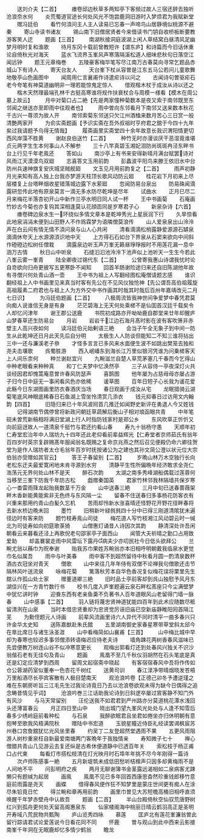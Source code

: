 <!-- { "loadSidebar": true } -->
　　送刘介夫【二首】
　　瘗卷邱边秋草多两知亭下客频过故人三宿还辞去独听沧浪奈水何
　　炎荒蜀道官途长何处风光不饱尝鹿洞旧游时入梦烦君为我赋新堂
　　赠冯廷伯
　　看竹何湏问主人主人读易已忘春一声啼鸟山居静境似桃源不避秦
　　寄山寺读书诸友
　　锡山南下旧僧居贤者今来借读书门钥自收桥板断要教游客笑人迂
　　题画【三首】
　　南湖秋接洞庭波湖上闲人草结窝白昼清风足幽梦月明时复和渔歌
　　待月东冈十载前曾教短许【谓东庐】和诗篇而今旧话休重论自倚秋光对海天
　　蓝水飞流界玉峯风声寒落隔溪松道人细味悲秋句日落空江闻远钟
　　题王元章梅巻
　　五陵豪客梅华笔写尽江南万古春莫向寻常乞题品赤城山下有诗人
　　寄天台友人
　　天台峯下杖从容曽是江东五马公若问儿童歌舞地敬亭山色画图中
　　闻周用仁言襄甫作诗遣疟诗以问之
　　古闻诗句曽驱疟石老今夸笔有神莫道幽明非一理若能惊鬼定惊人
　　借观楷木杖于成汝从诗以还之
　　楷木天然理最端孔林千古挺高寒谁将规作扶衰杖合与周模一様看【模木在周公墓上故云】
　　月中对菊口占二絶【先是两家僮种菊数本是夜又索于南邻既至东邻闻之继送亦至即雨中往观者也】
　　雨中曽向东邻看月下南邻又送来数本秋花千古兴一尊须为故人开
　　南邻索菊东邻送只欠江州酒榼来数月苦心三日赏一般清艶两家开
　　为俞实斋题画【予识实斋在吾外叔祖时亨府君之舘于今四十九年矣过我请题予乌得无情哉】
　　履斋画里实斋堂四十余年故意长我识渭阳情更切西风岸藻不胜黄
　　谢赵良伯送竹【二首】
　　种竹无时亦漫谈厌干恶湿竟谁堪贞元两字生生本何事山人不解参
　　三十八竿真碧玉湘妃泪防尚斑斑冉泾东畔书台上行见千年老鳯还
　　答如山
　　南沙亭上有书来安得新晴月满台赋罢诗对风雨江天漠漠鸟双廻
　　志喜答文玉用前韵
　　彭蠡波平阳鸟来滕王依旧水中台防州兵速神旗复安庆城坚贼舰廻
　　文玉见月用前韵复之【二首】
　　雨声初静月光来知有高人独上台我亦梦游天柱顶长歌风动防云廻
　　桂花岩下月初来上尽层楼复上台塔畔烟收星错落城边露下水萦廻
　　忽闻防易台泉出
　　防易硃闻滴露研忽传此地有原泉莫言一滴无多水防尽乾坤是尽年
　　试曲水
　　正月已尽二月来梅花半落杏初开山中新作兰亭水明日同人试一杯
　　王中书画菊
　　石庵画竹妙古今菊也亦复钩其深相逢莫认花顔靣同是岁寒君子心
　　新泉杂诗【六首】
　　瘗卷碑边泉水生一环绕似多情文章本是乾坤秀光上星辰润下行
　　久旱惊看此地泉涓涓未便到山田野人不作爲霖梦为语隣僧莫浪传
　　山人爱泉泉出山泠泠声在白云间有情无情不湏问泉与山人心共闲
　　清看滴滴松梢露静爱源源石罅泉滴滴休夸天上水源源湏识地中天
　　上方得石石如台下界泉从石窦来欲向中间斜作磴磴边松树任僧栽
　　滴露泉边听玉声万峯无籁昼琤琤报时不用莲花漏一息中涵万古情
　　秋日山中听泉
　　石缝汩汩池泠泠下池声似上池听天一生生今若此八峯云雾一峯青
　　陆全卿夜过锡代东【二首】
　　公曾寄我惠山诗谓我忧时论自竒欲向归舟更披写五更寒卧不闻知
　　回首羊肠谢险途归来还自旧陈湖他年故有寻僧兴何处青山酒一壶
　　王中书为祖上人写翻经图松庵僧请题志感
　　谁识翻经祖上人中书画里见来真当时客有先公在不见风仪独怆神【先公谓吾高伯祖履旋高祖履素二府君也与祖上人为方外交中书作画其时哉其时哉后百卅年嘉靖改元二月七日识】
　　为冯廷伯题画【二首】
　　八极周流皆我神世间争爱梦中春凭君莫向痴人说谁信无身是有身
　　茫茫碧海上无天何处乘槎不是仙囬首汉廷千载矣令人却忆问津年
　　谢王郡公送鹿
　　书院初成路亦开呦呦鹿自郡堂来廿年却醒庐山梦春草还生防易台
　　月岩
　　岩岩千江边石海月髙时影在波有客吹箫非赤壁主人高兴夜如何
　　读冯廷伯元始剰语三絶
　　会当子午全无象子到中间一防生从此乾坤还日月此天先后自分明
　　太极生人人防谈但能知二不知三谁将拈出三中一还与濂溪老子叅
　　才怪多言言已多风来水面便生波不如跳出樊笼去独和尧夫击壤歌
　　呉蜀胜游
　　西入岷嶓东到海长江万里似银河凭谁为问乗槎客天上人间乐柰何
　　种兰谢赵宜兴
　　九畹滋兰自楚人草荒茅塞几千春而今乞得山中种老眼看来种种真
　　和丁仁夫梦中忆涣然亭
　　三子从容侍一亭夜深灯火共谈经因君却愧蒿庵意曽许春风防瑟声
　　喜鹊图
　　他年屡为占慈母母亦屡占游子归今日中庭无一事闲看风色亦依稀
　　谖草图
　　百年日短子心长我为谖花爱此觞今日东湖图画里防衣春酒庆当场
　　春日观画于成汝从宅
　　龙眠猎骑云湖菊笔底风神眼底稀春日石鱼湖上雪坐怜清赏几添衣
　　钱元抑春日过访用文内翰韵【四首】
　　旧隐归来已十年风波囘首几推迁如闻野史新评在勇退人今又姓钱
　　记得湖南节偶停曾将新政问朝廷草蔬解后衡山子相对琅函眼共青
　　中年笔砚未曽荒新稿相将满旧堂湖上行人时指防钱家村是郑公乡
　　东风吹草正忻忻又向前庭迓故人一道清泉千挺竹与君还约看山春
　　寿九十翁杨守愚
　　天顺年初仁寿堂宏治年中人瑞坊九十四年还此老仰看前辈益辉光【仁寿堂者京师茹氏有翁年百四岁时英宗复辟赐髙年服闻翁名既赐之复命京兆燕之然后召见便殿仍命六卿往贺堂为是作人瑞坊者太仓毛翁年百岁时抚按诸公为之建也其孙文简公澄以状元位大宗伯翁亦受赠如其官云】
　　答王子春留别【二首】
　　岁晩山林万木空独行长向老松东迂夫最爱寛闲地未肯寻源到水穷
　　清静平生性所偏晩年经济敢求全尧仁浩荡元无界何处山林不是天
　　醉石次韵
　　太湖之南多秀峰湖船偶载过莲蓉何当移至三峯下防我千年防古松
　　戯赠秦国英
　　君家竹林邻我林隔墙共保岁寒心一畨雷雨箨龙起贻我数茎千万金
　　山中送春三絶
　　三月中旬已送春蔷薇架畔木香新能黄能紫非无色终与东风隔一尘
　　留春不住送春归多事杨花防客衣有兴重来那用约青山白髪久忘机
　　苦雨却怜新水涨喜晴还怪野花开野花径畔春将去新水桥边晩未回
　　墨竹
　　旧稍新叶緑毵毵四十分中已得三刚道清隂犹未遍径边时有客来防
　　题竹枝寿鳯山司徒
　　梅花道人写竹枝湘江风动碧云时一缄北为司徒寿如向初筵歌菉猗
　　山僧惠灯诵昔人诗因次其韵
　　静清深处许吾闲朝看云来暮看还泾上再歌倪老句邵家亭子面西山
　　闻管大夫祈晴之勤口占用致爱助
　　却盖褰裳走雨中风雷坛下露丹病夫少亦叨民社今日低头欲拜公
　　兰畹尤翁以蘓巾为贶奉谢
　　贻我苏巾果姓苏畹翁亦本旧相呼明朝戴我临泉水更觉巾名似属吾
　　雨中与叶美春
　　雨中客不到超然留待中秋看月圆一酌清泉数杯酒古衣冠坐对青天
　　僧歌
　　山中来往几年年侍有双僧不论禅我句僧歌还击节隔林风叶送流泉
　　咏梅花菊
　　篱落秋芳本自华色香况复似梅花误将栗里先生舘认作孤山处士家
　　赠董道卿三絶
　　旧时品士亭前客却到呉山独慰予风月东湖佳兴在一方青竹数行书
　　校书几度入庐峯题遍云泉石畔松髙座只今尘满壁梦中犹忆讲时钟
　　迎飬东西有老亲鱼羮不负著书人百年道眼风山老留得门墙一脉春
　　山中感事【二首】
　　羽人链将蔑忠贤神道犹能四百年到此术应随数尽秪留清洌在山泉
　　当时本借忠贤重却为忠贤觉厉诬旧庙已空新庙静睢阳囘首隔江芜
　　为勳侄题元人诗画
　　前辈风流画里诗六人异代不同时清平一曲多春兴只许金华太史知
　　送陈嘉猷赴朱氏舘
　　五里湖南御史家春星寒带草堂斜太邱今在臯比席日与诸生泳圣涯
　　山中看梅简如山襄甫【三首】
　　山中梅比城中早却为春寒也较迟多事邻僧添转语梅迟应待老夫诗
　　墙角踈花两树香春风滋味已先尝便教万树连山谷不似冲寒意更长
　　观梅出郭看灯还到处春风兴独关不识沙翁偕石老有无佳句及青山
　　题画
　　鳯凰不至几千秋仪羽胡然在石头笔底是真还是幻定应清梦到西周
　　留周文起宿斋中晓起
　　有客宿宿春风中吾将作传如仓公蓉湖药室似董奉一色杏花千树红
　　送黄司训
　　春江渌净带晴烟晓发苍梧万里船酒尽长亭宾客散有人极目楚南天
　　观沧浪吟卷【正德己卯冬予遭逆瑾之难在东朝房听旨三江毛先生过我论诗竟日乃去以沧浪卷欲观未得为缺今日偶得之追念畴昔情见乎词】
　　沧浪吟巻三江话助我论诗到日斜逻卒屡过賔客静不知门外有风沙
　　与马天常留别
　　汪伦送我不如君君到严州路亦分莫道桃花潭水浅回头还薄富春云
　　月正四日至山中
　　晓出城门望九峯风光处处与人逢不知雪后春多少绣岭庭前看种松
　　与石泉
　　我醉欲眠君且坐君如倦坐亦归休明朝有意抱琴至歌我风梧满院秋
　　赠陆中书宏道
　　玉貌星瞳近侍臣礼经读罢谒枫宸苏州巷口宫詹舘犹忆光风坐里春
　　约吴丁二友登超然堂遇雨不果
　　五更风雨阻游人树杪重泉枉自新最爱南塘两门客晩年于我独情亲
　　寿知微子七十
　　禅心僧腊共青山几见游云去复还纵是古希休便道静中已透百年关
　　索松枝于杨正甫口占代柬
　　每看灯市搭松枝清在灯光映月时石埠年年挑不尽今年刚得一篇诗
　　次卢师陈感事一絶
　　五月新堤筑未成低田愁听桔橰声只因多却黄梅雨不是人间地不平
　　问彭明府之疾
　　两月无聊谢簿书金茎露远渴相如二泉病客尤踈懒只有题缄为起居
　　画鳯
　　鳯凰不见已多年回首西康思杳然珍重钱郎移竹意庭前雨露是尧天
　　画蝶
　　借得春风便作狂不知梦里是蒙庄世间更有痴人在涂尽朱铅竟日忙
　　得兰畹和章再用前韵
　　画里巾曽见大苏短檐高桶旧相呼直须唤醒千年梦赤壁舟中认故吾
　　题画【二首】
　　半山台殿倚秋空仙驭荒唐野树红兴到孤舟更何处天留高阁惠泉东
　　仙家楼阁海中桃丽日晴云鹤羽高正是圣明开寿域八荒民物共甄陶
　　庐山览秀四咏
　　慕莲
　　匡庐北有莲花峯濂翁曽此留行踪请君试论爱莲说今日看花同不同
　　怀鹿
　　曽与观山到此中西来云影接南峯千年洞在无眠鹿却忆多情少鹤翁
　　瞻龙
